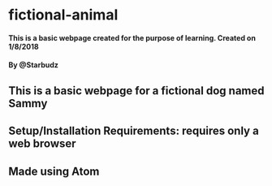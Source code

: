 # fictional-animal
#### This is a basic webpage created for the purpose of learning. Created on 1/8/2018
#### By @Starbudz
## This is a basic webpage for a fictional dog named Sammy
## Setup/Installation Requirements: requires only a web browser
## Made using Atom
